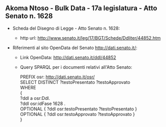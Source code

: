 ## Akoma Ntoso - Bulk Data - 17a legislatura - Atto Senato n. 1628 ##

* Scheda del Disegno di Legge - Atto Senato n. 1628:
	* http url: http://www.senato.it/leg/17/BGT/Schede/Ddliter/44852.htm

* Riferimenti al sito OpenData del Senato http://dati.senato.it/:
	* Link OpenData: http://dati.senato.it/ddl/44852
	* Query SPARQL per i documenti relativi all'Atto Senato:

        PREFIX osr: <http://dati.senato.it/osr/>  
		SELECT DISTINCT ?testoPresentato ?testoApprovato  
		WHERE  
		{  
		    ?ddl a osr:Ddl.  
		    ?ddl osr:idFase 1628 .  
		    OPTIONAL { ?ddl osr:testoPresentato ?testoPresentato }  
		    OPTIONAL { ?ddl osr:testoApprovato ?testoApprovato }  
		}
		